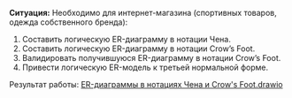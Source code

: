 **Ситуация:** 
Необходимо для интернет-магазина (спортивных товаров, одежда собственного бренда):
1. Составить логическую ER-диаграмму в нотации Чена.
2. Составить логическую ER-диаграмму в нотации Crow’s Foot.
3. Валидировать получившуюся ER-диаграмму в нотации Crow’s Foot.
4. Привести логическую ER-модель к третьей нормальной форме.

Результат работы: [ER-диаграммы в нотациях Чена и Crow's Foot.drawio](https://github.com/TatianaMarutko/Portfolio/blob/main/YandexPracticum/ER-%D0%B4%D0%B8%D0%B0%D0%B3%D1%80%D0%B0%D0%BC%D0%BC%D1%8B/ER-%D0%B4%D0%B8%D0%B0%D0%B3%D1%80%D0%B0%D0%BC%D0%BC%D1%8B%20%D0%B2%20%D0%BD%D0%BE%D1%82%D0%B0%D1%86%D0%B8%D1%8F%D1%85%20%D0%A7%D0%B5%D0%BD%D0%B0%20%D0%B8%20Crow's%20Foot.drawio)
